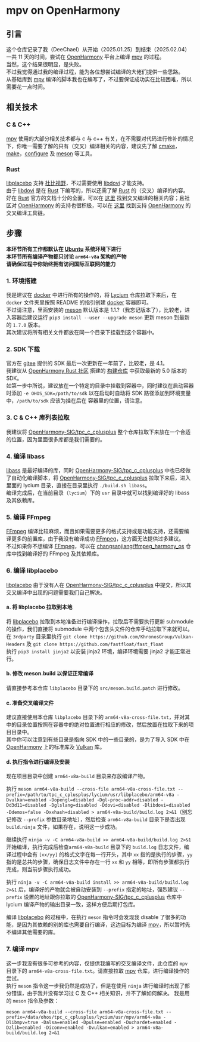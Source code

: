 # mpv on OpenHarmony
## 引言
这个仓库记录了我（DeeChael）从开始（2025.01.25）到结束（2025.02.04）一共 11 天的时间，尝试在 [OpenHarmony](https://www.openharmony.cn) 平台上编译 [mpv](https://github.com/mpv-player/mpv) 的过程。 \
当然，这个结果很明显，是失败。 \
不过我觉得通过我的编译过程，能为各位想尝试编译的大佬们提供一些思路。 \
从基础库到 [mpv](https://github.com/mpv-player/mpv) 编译的脚本我也在编写了，不过要保证成功实在比较困难，所以需要花一点时间。

## 相关技术
### C & C++
[mpv](https://github.com/mpv-player/mpv) 使用的大部分相关技术都与 c 与 c++ 有关，在不需要对代码进行修补的情况下，你唯一需要了解的只有（交叉）编译相关的内容，建议先了解 [cmake](https://cmake.org)，[make](https://www.gnu.org/software/make/)，[configure](https://en.wikipedia.org/wiki/Configure_script) 及 [meson](https://mesonbuild.com) 等工具。

### Rust
[libplacebo](https://code.videolan.org/videolan/libplacebo) 支持 [杜比视野](https://www.dolby.com/technologies/dolby-vision/)，不过需要使用 [libdovi](https://github.com/quietvoid/dovi_tool) 才能支持。 \
由于 [libdovi](https://github.com/quietvoid/dovi_tool) 是在 [Rust](https://www.rust-lang.org) 下编写的，所以还需了解 [Rust](https://www.rust-lang.org) 的（交叉）编译的内容。 \
好在 [Rust](https://www.rust-lang.org) 官方的文档十分的全面，可以在 [这里](https://rust-lang.github.io/rustup/cross-compilation.html) 找到交叉编译的相关内容；且社区对 [OpenHarmony](https://www.openharmony.cn) 的支持也很积极，可以在 [这里](https://doc.rust-lang.org/rustc/platform-support/openharmony.html) 找到支持 [OpenHarmony](https://www.openharmony.cn) 的交叉编译工具链。

## 步骤
**本环节所有工作都默认在 [Ubuntu](https://ubuntu.com) 系统环境下进行** \
**本环节所有编译产物都只讨论 `arm64-v8a` 架构的产物** \
**请确保过程中你始终拥有访问国际互联网的能力**

### 1. 环境搭建
我是建议在 [docker](https://www.docker.com) 中进行所有的操作的，将 [Lycium](https://gitee.com/han_jin_fei/lycium) 仓库拉取下来后，在 `docker` 文件夹里按照 README 的指引创建 [docker](https://www.docker.com) 容器即可。 \
不过请注意，里面安装的 [meson](https://mesonbuild.com) 默认版本是 1.1.?（我忘记版本了），比较老，进入容器后建议运行 `pip3 install --user --upgrade meson` 更新 meson 到最新的 `1.7.0` 版本。 \
其次建议将所有相关文件都放在同一个目录下挂载到这个容器中。

### 2. SDK 下载
官方在 [gitee](https://gitee.com/openharmony-sig/oh-inner-release-management/blob/master/Release-Testing-Version.md) 提供的 SDK 最后一次更新在一年前了，比较老，是 4.1。 \
我建议从 [OpenHarmony Rust 社区](https://github.com/openharmony-rs) 搭建的 [构建仓库](https://github.com/openharmony-rs/ohos-sdk/releases) 中获取最新的 5.0 版本的 SDK。 \
如第一步中所说，建议放在一个特定的目录中挂载到容器中，同时建议在启动容器时添加 `-e OHOS_SDK=/path/to/sdk` 以在启动时自动将 SDK 路径添加到环境变量中，`/path/to/sdk` 应该为挂在后在 容器里的位置，请注意。

### 3. C & C++ 库列表拉取
我建议将 [OpenHarmony-SIG/tpc_c_cplusplus](https://gitee.com/openharmony-sig/tpc_c_cplusplus) 整个仓库拉取下来放在一个合适的位置，因为里面很多库都是我们需要的。

### 4. 编译 libass
[libass](https://github.com/libass/libass) 是最好编译的库，同时 [OpenHarmony-SIG/tpc_c_cplusplus](https://gitee.com/openharmony-sig/tpc_c_cplusplus) 中也已经做了自动化编译脚本，将 [OpenHarmony-SIG/tpc_c_cplusplus](https://gitee.com/openharmony-sig/tpc_c_cplusplus) 拉取下来后，进入里面的 lycium 目录，直接在目录里执行 `./build.sh libass`。 \
编译完成后，在当前目录（`lycium`）下的 `usr` 目录中就可以找到编译好的 libass 及其依赖库。

### 5. 编译 FFmpeg
[FFmpeg](https://git.ffmpeg.org/ffmpeg.git) 编译比较麻烦，而且如果需要更多的格式支持或是功能支持，还需要编译更多的前置库，由于我没有编译成功 [FFmpeg](https://git.ffmpeg.org/ffmpeg.git)，这方面无法提供过多建议。 \
不过如果你不想编译 [FFmpeg](https://git.ffmpeg.org/ffmpeg.git)，可以在 [changsanjiang/ffmpeg_harmony_os](https://gitee.com/changsanjiang/ffmpeg_harmony_os/tree/main/ffmpeg/src/main/cpp/thirdparty) 仓库中找到编译好的 FFmpeg 及其依赖库。

### 6. 编译 libplacebo
[libplacebo](https://code.videolan.org/videolan/libplacebo) 由于没有人在 [OpenHarmony-SIG/tpc_c_cplusplus](https://gitee.com/openharmony-sig/tpc_c_cplusplus) 中提交，所以其交叉编译中出现的问题需要我们自己解决。
#### a. 将 libplacebo 拉取到本地
将 [libplacebo](https://code.videolan.org/videolan/libplacebo) 拉取到本地准备进行编译操作，拉取后不需要执行更新 submodule 的操作，我们直接将 submodule 中两个包含头文件的仓库手动拉取下来就可以。 \
在 `3rdparty` 目录里执行 `git clone https://github.com/KhronosGroup/Vulkan-Headers` 及 `git clone https://github.com/fastfloat/fast_float` \
执行 `pip3 install jinja2` 以安装 jinja2 环境，编译环境需要 jinja2 才能正常进行。
#### b. 修改 meson.build 以保证正常编译
请直接参考本仓库 `libplacebo` 目录下的 `src/meson.build.patch` 进行修改。
#### c. 准备交叉编译文件
建议直接使用本仓库 `libplacebo` 目录下的 `arm64-v8a-cross-file.txt`，并对其中的目录位置按照在容器中的绝对位置进行相应的修改，然后放置在拉取下来的项目目录中。 \
其中你可以注意到有些目录是指向 SDK 中的一些目录的，是为了导入 SDK 中在 [OpenHarmony](https://www.openharmony.cn) 上的标准库及 [Vulkan](https://www.vulkan.org) 库。
#### d. 执行指令进行编译及安装
现在项目目录中创建 `arm64-v8a-build` 目录来存放编译产物。 

执行 `meson arm64-v8a-build --cross-file arm64-v8a-cross-file.txt --prefix=/path/to/tpc_c_cplusplus/lycium/usr/libplacebo/arm64-v8a -Dvulkan=enabled -Dopengl=disabled -Dgl-proc-addr=disabled -Dd3d11=disabled -Dglslang=disabled -Ddovi=disabled -Dlibdovi=disabled -Ddemos=false -Dxxhash=disabled > arm64-v8a-build/build.log 2>&1`（别忘记修改 `--prefix` 参数目录地址），然后检查 `arm64-v8a-build` 目录下是否出现 `build.ninja` 文件，如果存在，说明这一步成功。 

继续执行 `ninja -v -C arm64-v8a-build >> arm64-v8a-build/build.log 2>&1` 开始编译，执行完成后检查`arm64-v8a-build` 目录下的 `build.log` 日志文件，编译过程中会有 `[xx/yy]` 的格式文字在每一行开头，其中 `xx` 指的是执行的步骤，`yy` 指的是总共的步骤，确保日志文件中存在一行 `xx` 和 `yy` 相等，即所有步骤都执行完成，则当前步骤执行成功。

执行 `ninja -v -C arm64-v8a-build install >> arm64-v8a-build/build.log 2>&1` 后，编译好的产物就会被自动安装到 `--prefix` 指定的地址，强烈建议 `--prefix` 设置的地址跟你拉取的 [OpenHarmony-SIG/tpc_c_cplusplus](https://gitee.com/openharmony-sig/tpc_c_cplusplus) 仓库中 lycium 编译产物的输出目录一致，这样方便后期打包库。

编译 [libplacebo](https://code.videolan.org/videolan/libplacebo) 的过程中，在执行 `meson` 指令时会发现我 disable 了很多的功能，是因为其依赖的别的库也需要自行编译，这边目标为编译 [mpv](https://github.com/mpv-player/mpv)，所以暂时先不编译其他需要的库。

### 7. 编译 mpv
这一步我没有很多可参考的内容，仅提供我编写的交叉编译文件，此仓库的 `mpv` 目录下的 `arm64-v8a-cross-file.txt`。请直接拉取 [mpv](https://github.com/mpv-player/mpv) 仓库，进行编译操作的尝试。 \
执行 `meson` 指令这一步我仍然是成功了，但是在使用 `ninja` 进行编译时出现了部分错误，由于我并没有学习过 C 及 C++ 相关知识，并不了解如何解决。
我是用的 `meson` 指令及参数：
```shell
meson arm64-v8a-build --cross-file arm64-v8a-cross-file.txt --prefix=/data/ohos/tpc_c_cplusplus/lycium/usr/mpv/arm64-v8a -Dlibmpv=true -Dalsa=enabled -Dpulse=enabled -Duchardet=enabled -Dzlib=enabled -Diconv=enabled -Dvulkan=enabled > arm64-v8a-build/build.log 2>&1
```
